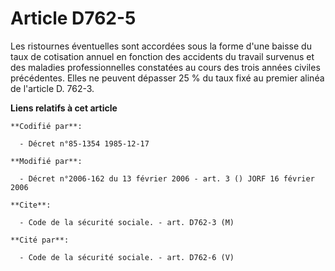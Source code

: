 # Article D762-5

Les ristournes éventuelles sont accordées sous la forme d'une baisse du taux de cotisation annuel en fonction des accidents
du travail survenus et des maladies professionnelles constatées au cours des trois années civiles précédentes. Elles ne
peuvent dépasser 25 % du taux fixé au premier alinéa de l'article D. 762-3.

**Liens relatifs à cet article**

	**Codifié par**:

	  - Décret n°85-1354 1985-12-17

	**Modifié par**:

	  - Décret n°2006-162 du 13 février 2006 - art. 3 () JORF 16 février 2006

	**Cite**:

	  - Code de la sécurité sociale. - art. D762-3 (M)

	**Cité par**:

	  - Code de la sécurité sociale. - art. D762-6 (V)
